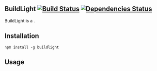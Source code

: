 BuildLight [![Build Status](https://secure.travis-ci.org/cliffano/buildlight.png?branch=master)](http://travis-ci.org/cliffano/buildlight) [![Dependencies Status](https://david-dm.org/cliffano/buildlight.png)](http://david-dm.org/cliffano/buildlight)
-----------

BuildLight is a .

Installation
------------

    npm install -g buildlight 

Usage
-----
